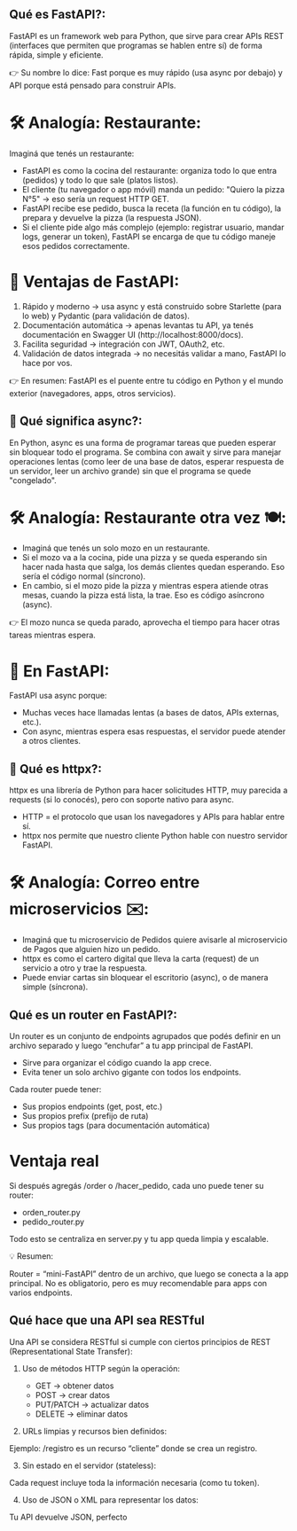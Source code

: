 ## Qué es FastAPI?:

FastAPI es un framework web para Python, que sirve para crear APIs REST (interfaces que permiten que programas se hablen entre sí) de forma rápida, simple y eficiente.

👉 Su nombre lo dice: Fast porque es muy rápido (usa async por debajo) y API porque está pensado para construir APIs.

# 🛠️ Analogía: Restaurante:

Imaginá que tenés un restaurante:

- FastAPI es como la cocina del restaurante: organiza todo lo que entra (pedidos) y todo lo que sale (platos listos).
- El cliente (tu navegador o app móvil) manda un pedido: "Quiero la pizza N°5" → eso sería un request HTTP GET.
- FastAPI recibe ese pedido, busca la receta (la función en tu código), la prepara y devuelve la pizza (la respuesta JSON).
- Si el cliente pide algo más complejo (ejemplo: registrar usuario, mandar logs, generar un token), FastAPI se encarga de que tu código maneje esos pedidos correctamente.

# 📌 Ventajas de FastAPI:

1. Rápido y moderno → usa async y está construido sobre Starlette (para lo web) y Pydantic (para validación de datos).
2. Documentación automática → apenas levantas tu API, ya tenés documentación en Swagger UI (http://localhost:8000/docs).
3. Facilita seguridad → integración con JWT, OAuth2, etc.
4. Validación de datos integrada → no necesitás validar a mano, FastAPI lo hace por vos.

👉 En resumen: FastAPI es el puente entre tu código en Python y el mundo exterior (navegadores, apps, otros servicios).


## 📌 Qué significa async?:

En Python, async es una forma de programar tareas que pueden esperar sin bloquear todo el programa.
Se combina con await y sirve para manejar operaciones lentas (como leer de una base de datos, esperar respuesta de un servidor, leer un archivo grande) sin que el programa se quede "congelado".

# 🛠️ Analogía: Restaurante otra vez 🍽️:

- Imaginá que tenés un solo mozo en un restaurante.
- Si el mozo va a la cocina, pide una pizza y se queda esperando sin hacer nada hasta que salga, los demás clientes quedan esperando. Eso sería el código normal (síncrono).
- En cambio, si el mozo pide la pizza y mientras espera atiende otras mesas, cuando la pizza está lista, la trae. Eso es código asíncrono (async).

👉 El mozo nunca se queda parado, aprovecha el tiempo para hacer otras tareas mientras espera.

# 📌 En FastAPI:

FastAPI usa async porque:

- Muchas veces hace llamadas lentas (a bases de datos, APIs externas, etc.).
- Con async, mientras espera esas respuestas, el servidor puede atender a otros clientes.


## 📌 Qué es httpx?:

httpx es una librería de Python para hacer solicitudes HTTP, muy parecida a requests (si lo conocés), pero con soporte nativo para async.

- HTTP = el protocolo que usan los navegadores y APIs para hablar entre sí.
- httpx nos permite que nuestro cliente Python hable con nuestro servidor FastAPI.

# 🛠️ Analogía: Correo entre microservicios ✉️:

- Imaginá que tu microservicio de Pedidos quiere avisarle al microservicio de Pagos que alguien hizo un pedido.
- httpx es como el cartero digital que lleva la carta (request) de un servicio a otro y trae la respuesta.
- Puede enviar cartas sin bloquear el escritorio (async), o de manera simple (síncrona).


## Qué es un router en FastAPI?:

Un router es un conjunto de endpoints agrupados que podés definir en un archivo separado y luego “enchufar” a tu app principal de FastAPI.

- Sirve para organizar el código cuando la app crece.
- Evita tener un solo archivo gigante con todos los endpoints.

Cada router puede tener:

- Sus propios endpoints (get, post, etc.)
- Sus propios prefix (prefijo de ruta)
- Sus propios tags (para documentación automática)

# Ventaja real

Si después agregás /order o /hacer_pedido, cada uno puede tener su router:

- orden_router.py
- pedido_router.py

Todo esto se centraliza en server.py y tu app queda limpia y escalable.

💡 Resumen:

Router = “mini-FastAPI” dentro de un archivo, que luego se conecta a la app principal.
No es obligatorio, pero es muy recomendable para apps con varios endpoints.

## Qué hace que una API sea RESTful

Una API se considera RESTful si cumple con ciertos principios de REST (Representational State Transfer):

1. Uso de métodos HTTP según la operación:
    
    - GET → obtener datos
    - POST → crear datos
    - PUT/PATCH → actualizar datos
    - DELETE → eliminar datos

2. URLs limpias y recursos bien definidos:

Ejemplo: /registro es un recurso “cliente” donde se crea un registro.

3. Sin estado en el servidor (stateless):

Cada request incluye toda la información necesaria (como tu token).

4. Uso de JSON o XML para representar los datos:

Tu API devuelve JSON, perfecto